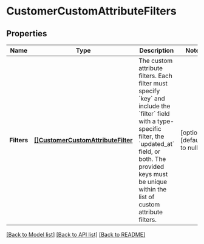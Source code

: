 # CustomerCustomAttributeFilters

## Properties
Name | Type | Description | Notes
------------ | ------------- | ------------- | -------------
**Filters** | [**[]CustomerCustomAttributeFilter**](CustomerCustomAttributeFilter.md) | The custom attribute filters. Each filter must specify &#x60;key&#x60; and include the &#x60;filter&#x60; field with a type-specific filter, the &#x60;updated_at&#x60; field, or both. The provided keys must be unique within the list of custom attribute filters. | [optional] [default to null]

[[Back to Model list]](../README.md#documentation-for-models) [[Back to API list]](../README.md#documentation-for-api-endpoints) [[Back to README]](../README.md)

